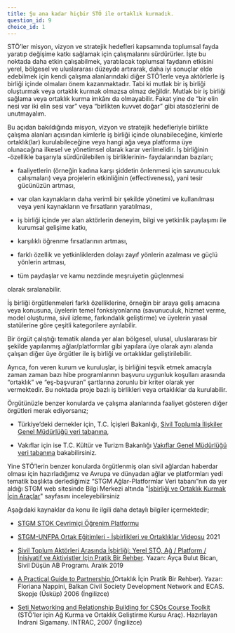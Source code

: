 ```yaml
---
title: Şu ana kadar hiçbir STÖ ile ortaklık kurmadık.
question_id: 9
choice_id: 1
---
```

STÖ’ler misyon, vizyon ve stratejik hedefleri kapsamında toplumsal fayda yaratıp değişime katkı sağlamak için çalışmalarını sürdürürler. İşte bu noktada daha etkin çalışabilmek, yaratılacak toplumsal faydanın etkisini yerel, bölgesel ve uluslararası düzeyde artırarak, daha iyi sonuçlar elde edebilmek için kendi çalışma alanlarındaki diğer STÖ’lerle veya aktörlerle iş birliği içinde olmaları önem kazanmaktadır. Tabi ki mutlak bir iş birliği oluşturmak veya ortaklık kurmak olmazsa olmaz değildir. Mutlak bir iş birliği sağlama veya ortaklık kurma imkânı da olmayabilir. Fakat yine de “bir elin nesi var iki elin sesi var” veya “birlikten kuvvet doğar” gibi atasözlerini de unutmayalım.

Bu açıdan bakıldığında misyon, vizyon ve stratejik hedefleriyle birlikte çalışma alanları açısından kimlerle iş birliği içinde olunabileceğine, kimlerle ortaklık(lar) kurulabileceğine veya hangi ağa veya platforma üye olunacağına ilkesel ve yönetimsel olarak karar verilmelidir. İş birliğinin -özellikle başarıyla sürdürülebilen iş birliklerinin- faydalarından bazıları;

- faaliyetlerin (örneğin kadına karşı şiddetin önlenmesi için savunuculuk çalışmaları) veya projelerin etkinliğinin (effectiveness), yani tesir gücünüzün artması,

- var olan kaynakların daha verimli bir şekilde yönetimi ve kullanılması veya yeni kaynakların ve fırsatların yaratılması,

- iş birliği içinde yer alan aktörlerin deneyim, bilgi ve yetkinlik paylaşımı ile kurumsal gelişime katkı,

- karşılıklı öğrenme fırsatlarının artması,

- farklı özellik ve yetkinliklerden dolayı zayıf yönlerin azalması ve güçlü yönlerin artması,

- tüm paydaşlar ve kamu nezdinde meşruiyetin güçlenmesi

olarak sıralanabilir.

İş birliği örgütlenmeleri farklı özelliklerine, örneğin bir araya geliş amacına veya konusuna, üyelerin temel fonksiyonlarına (savunuculuk, hizmet verme, model oluşturma, sivil izleme, farkındalık geliştirme) ve üyelerin yasal statülerine göre çeşitli kategorilere ayrılabilir.

Bir örgüt çalıştığı tematik alanda yer alan bölgesel, ulusal, uluslararası bir şekilde yapılanmış ağlar/platformlar gibi yapılara üye olarak aynı alanda çalışan diğer üye örgütler ile iş birliği ve ortaklıklar geliştirilebilir.

Ayrıca, fon veren kurum ve kuruluşlar, iş birliğini teşvik etmek amacıyla zaman zaman bazı hibe programlarının başvuru uygunluk koşulları arasında “ortaklık” ve “eş-başvuran” şartlarına zorunlu bir kriter olarak yer vermektedir. Bu noktada proje bazlı iş birlikleri veya ortaklıklar da kurulabilir.

Örgütünüzle benzer konularda ve çalışma alanlarında faaliyet gösteren diğer örgütleri merak ediyorsanız;

- Türkiye’deki dernekler için, T.C. İçişleri Bakanlığı, [<u>Sivil Toplumla İlişkiler Genel Müdürlüğü veri tabanına</u>](https://www.siviltoplum.gov.tr/illere-ve-faaliyet-alanlarina-gore-dernekler),

- Vakıflar için ise T.C. Kültür ve Turizm Bakanlığı [<u>Vakıflar Genel Müdürlüğü veri tabanına</u>](https://www.vgm.gov.tr/vakif-sorgulama/vakif-sorgulama?Page=1) bakabilirsiniz.

Yine STÖ’lerin benzer konularda örgütlenmiş olan sivil ağlardan haberdar olması için hazırladığımız ve Avrupa ve dünyadan ağlar ve platformları yedi tematik başlıkta derlediğimiz “STGM Ağlar-Platformlar Veri tabanı”nın da yer aldığı STGM web sitesinde Bilgi Merkezi altında "[<u>İşbirliği ve Ortaklık Kurmak İçin Araçlar</u>](https://www.stgm.org.tr/isbirligi-ortaklik-kurmak-icin-araclar-0)" sayfasını inceleyebilirsiniz

Aşağıdaki kaynaklar da konu ile ilgili daha detaylı bilgiler içermektedir;

- [<u>STGM STOK Çevrimiçi Öğrenim Platformu</u>](https://www.stgm.org.tr/stok-ogrenim-platformu)

- [<u>STGM-UNFPA Ortak Eğitimleri - İşbirlikleri ve Ortaklıklar Videosu</u>](https://www.youtube.com/watch?v=vZc6WzitV-g&list=PLNNUSz3jzVL64sskDhRNadAhwPdVsD14-&index=5) 2021

- [<u>Sivil Toplum Aktörleri Arasında İşbirliği: Yerel STÖ, Ağ / Platform / İnisiyatif ve Aktivistler İçin Pratik Bir Rehber</u>](https://www.stgm.org.tr/sites/default/files/2020-09/sivil-toplum-aktorleri-arasinda-isbirligi-yerel-sto-ag-platform-inisiyatif-ve-aktivistler-icin-pratik-bir-rehber.pdf). Yazan: Ayça Bulut Bican, Sivil Düşün AB Programı. Aralık 2019

- [<u>A Practical Guide to Partnership (</u>](https://www.stgm.org.tr/sites/default/files/2020-10/a-practical-guide-to-partnership-balkan-civil-society-development-network-5d6299456a699_0.pdf)Ortaklık İçin Pratik Bir Rehber). Yazar: Floriana Nappini, Balkan Civil Society Development Network and ECAS. Skopje (Üsküp) 2006 (İngilizce)

- [<u>Seti Networking and Relationship Building for CSOs Course Toolkit</u>](https://www.stgm.org.tr/sites/default/files/2020-10/networking-and-relationship-building-for-csos_0_0.pdf) (STÖ'ler için Ağ Kurma ve Ortaklık Geliştirme Kursu Araç). Hazırlayan Indrani Sigamany. INTRAC, 2007 (İngilizce)

